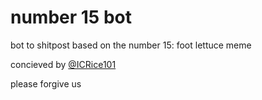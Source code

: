 # number 15 bot

bot to shitpost based on the number 15: foot lettuce meme

concieved by [@ICRice101](https://twitter.com/IBRice101)

please forgive us
